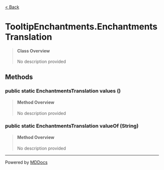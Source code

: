 [< Back](..)
# TooltipEnchantments.EnchantmentsTranslation #
>#### Class Overview ####
>No description provided
## Methods ##
### public static EnchantmentsTranslation values () ###
>#### Method Overview ####
>No description provided
>
### public static EnchantmentsTranslation valueOf (String) ###
>#### Method Overview ####
>No description provided
>

---
Powered by [MDDocs](https://github.com/VRCube/MDDocs)